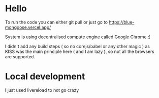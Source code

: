 # Hello

To run the code you can either git pull or just go to https://blue-mongoose.vercel.app/

System is using decentralised compute engine called Google Chrome :) 

I didn't add any build steps ( so no corejs/babel or any other magic ) as KISS was the main principle here ( and I am lazy ), so not all the browsers are supported.

# Local development

I just used livereload to not go crazy




